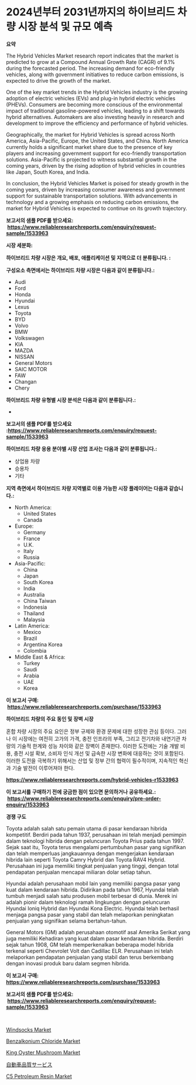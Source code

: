 <p><h1>2024년부터 2031년까지의 하이브리드 차량 시장 분석 및 규모 예측</h1></p><p><strong>요약</strong></p>
<p><p>The Hybrid Vehicles Market research report indicates that the market is predicted to grow at a Compound Annual Growth Rate (CAGR) of 9.1% during the forecasted period. The increasing demand for eco-friendly vehicles, along with government initiatives to reduce carbon emissions, is expected to drive the growth of the market.</p><p>One of the key market trends in the Hybrid Vehicles industry is the growing adoption of electric vehicles (EVs) and plug-in hybrid electric vehicles (PHEVs). Consumers are becoming more conscious of the environmental impact of traditional gasoline-powered vehicles, leading to a shift towards hybrid alternatives. Automakers are also investing heavily in research and development to improve the efficiency and performance of hybrid vehicles.</p><p>Geographically, the market for Hybrid Vehicles is spread across North America, Asia-Pacific, Europe, the United States, and China. North America currently holds a significant market share due to the presence of key players and increasing government support for eco-friendly transportation solutions. Asia-Pacific is projected to witness substantial growth in the coming years, driven by the rising adoption of hybrid vehicles in countries like Japan, South Korea, and India.</p><p>In conclusion, the Hybrid Vehicles Market is poised for steady growth in the coming years, driven by increasing consumer awareness and government support for sustainable transportation solutions. With advancements in technology and a growing emphasis on reducing carbon emissions, the market for Hybrid Vehicles is expected to continue on its growth trajectory.</p></p>
<p><strong>보고서의 샘플 PDF를 받으세요: &nbsp;<a href="https://www.reliableresearchreports.com/enquiry/request-sample/1533963">https://www.reliableresearchreports.com/enquiry/request-sample/1533963</a></strong></p>
<p><strong>시장 세분화:</strong></p>
<p><strong> 하이브리드 차량 시장은 개요, 배포, 애플리케이션 및 지역으로 더 분류됩니다. :</strong></p>
<p><strong>구성요소 측면에서는 하이브리드 차량 시장은 다음과 같이 분류됩니다.:</strong></p>
<p><ul><li>Audi</li><li>Ford</li><li>Honda</li><li>Hyundai</li><li>Lexus</li><li>Toyota</li><li>BYD</li><li>Volvo</li><li>BMW</li><li>Volkswagen</li><li>KIA</li><li>MAZDA</li><li>NISSAN</li><li>General Motors</li><li>SAIC MOTOR</li><li>FAW</li><li>Changan</li><li>Chery</li></ul></p>
<p><strong> 하이브리드 차량 유형별 시장 분석은 다음과 같이 분류됩니다.:</strong></p>
<p><ul><li></li></ul></p>
<p><strong>보고서의 샘플 PDF를 받으세요 :<a href="https://www.reliableresearchreports.com/enquiry/request-sample/1533963">https://www.reliableresearchreports.com/enquiry/request-sample/1533963</a></strong></p>
<p><strong> 하이브리드 차량 응용 분야별 시장 산업 조사는 다음과 같이 분류됩니다.:</strong></p>
<p><ul><li>상업용 차량</li><li>승용차</li><li>기타</li></ul></p>
<p><strong>지역 측면에서 하이브리드 차량 지역별로 이용 가능한 시장 플레이어는 다음과 같습니다.:</strong></p>
<p><ul>
    <li>
        North America:
        <ul>
            <li>United States</li>
            <li>Canada</li>
        </ul>
    </li>
    <li>
        Europe:
        <ul>
            <li>Germany</li>
            <li>France</li>
            <li>U.K.</li>
            <li>Italy</li>
            <li>Russia</li>
        </ul>
    </li>
    <li>
        Asia-Pacific:
        <ul>
            <li>China</li>
            <li>Japan</li>
            <li>South Korea</li>
            <li>India</li>
            <li>Australia</li>
            <li>China Taiwan</li>
            <li>Indonesia</li>
            <li>Thailand</li>
            <li>Malaysia</li>
        </ul>
    </li>
    <li>
        Latin America:
        <ul>
            <li>Mexico</li>
            <li>Brazil</li>
            <li>Argentina Korea</li>
            <li>Colombia</li>
        </ul>
    </li>
    <li>
        Middle East & Africa:
        <ul>
            <li>Turkey</li>
            <li>Saudi</li>
            <li>Arabia</li>
            <li>UAE</li>
            <li>Korea</li>
        </ul>
    </li>
    </ul></p>
<p><strong>이 보고서 구매: &nbsp;<a href="https://www.reliableresearchreports.com/purchase/1533963">https://www.reliableresearchreports.com/purchase/1533963</a></strong></p>
<p><strong>하이브리드 차량의 주요 동인 및 장벽 시장</strong></p>
<p><p>혼합 차량 시장의 주요 요인은 정부 규제와 환경 문제에 대한 성장한 관심 등이다. 그러나 이 시장에는 여전히 고가의 가격, 충전 인프라의 부족, 그리고 전기차와 내연기관 차량의 기술적 한계와 성능 차이와 같은 장벽이 존재한다. 이러한 도전에는 기술 개발 비용, 충전 시설 확보, 소비자 인식 개선 및 급속한 시장 변화에 대응하는 것이 포함된다. 이러한 도전을 극복하기 위해서는 산업 및 정부 간의 협력이 필수적이며, 지속적인 혁신과 기술 발전이 이루어져야 한다.</p></p>
<p><strong><a href="https://www.reliableresearchreports.com/hybrid-vehicles-r1533963">https://www.reliableresearchreports.com/hybrid-vehicles-r1533963</a></strong></p>
<p><strong>이 보고서를 구매하기 전에 궁금한 점이 있으면 문의하거나 공유하세요.: &nbsp;<a href="https://www.reliableresearchreports.com/enquiry/pre-order-enquiry/1533963">https://www.reliableresearchreports.com/enquiry/pre-order-enquiry/1533963</a></strong></p>
<p><strong>경쟁 구도</strong></p>
<p><p>Toyota adalah salah satu pemain utama di pasar kendaraan hibrida kompetitif. Berdiri pada tahun 1937, perusahaan ini telah menjadi pemimpin dalam teknologi hibrida dengan peluncuran Toyota Prius pada tahun 1997. Sejak saat itu, Toyota terus mengalami pertumbuhan pasar yang signifikan dan telah memperluas jangkauannya dengan mengerjakan kendaraan hibrida lain seperti Toyota Camry Hybrid dan Toyota RAV4 Hybrid. Perusahaan ini juga memiliki tingkat penjualan yang tinggi, dengan total pendapatan penjualan mencapai miliaran dolar setiap tahun.</p><p>Hyundai adalah perusahaan mobil lain yang memiliki pangsa pasar yang kuat dalam kendaraan hibrida. Didirikan pada tahun 1967, Hyundai telah tumbuh menjadi salah satu produsen mobil terbesar di dunia. Merek ini adalah pionir dalam teknologi ramah lingkungan dengan peluncuran Hyundai Ioniq Hybrid dan Hyundai Kona Electric. Hyundai telah berhasil menjaga pangsa pasar yang stabil dan telah melaporkan peningkatan penjualan yang signifikan selama bertahun-tahun.</p><p>General Motors (GM) adalah perusahaan otomotif asal Amerika Serikat yang juga memiliki Kehadiran yang kuat dalam pasar kendaraan hibrida. Berdiri sejak tahun 1908, GM telah memperkenalkan beberapa model hibrida terkenal seperti Chevrolet Volt dan Cadillac ELR. Perusahaan ini telah melaporkan pendapatan penjualan yang stabil dan terus berkembang dengan inovasi produk baru dalam segmen hibrida.</p></p>
<p><strong>이 보고서 구매: &nbsp; <a href="https://www.reliableresearchreports.com/purchase/1533963">https://www.reliableresearchreports.com/purchase/1533963</a></strong></p>
<p><strong>보고서의 샘플 PDF를 받으세요: &nbsp;<a href="https://www.reliableresearchreports.com/enquiry/request-sample/1533963">https://www.reliableresearchreports.com/enquiry/request-sample/1533963</a></strong><strong></strong></p>
<p>&nbsp;</p>
<p><p><a href="https://view.publitas.com/reportprime-1/windsocks-market-size-2024-2031-global-industrial-analysis-key-geographical-regions-market-share-top-key-players-product-types-and-forecast-research-report/">Windsocks Market</a></p><p><a href="https://issuu.com/reportprime-2/docs/benzalkonium-chloride-market-size-2030.pptx">Benzalkonium Chloride Market</a></p><p><a href="https://github.com/eeaveuhhh/Market-Research-Report-List-2/blob/main/king-oyster-mushroom-market.md">King Oyster Mushroom Market</a></p><p><a href="https://github.com/gfggqjbfys368009/Market-Research-Report-List-1/blob/main/432829519123.md">自動車品質サービス</a></p><p><a href="https://adventurous-uranium-ef9.notion.site/C5-Petroleum-Resin-Market-Analysis-Examines-its-Scope-on-Growth-Opportunities-and-Forecasted-Trends-e3f16a52b7ea484d83f34adf0e39a8cf">C5 Petroleum Resin Market</a></p></p>